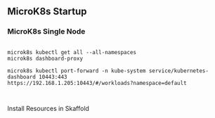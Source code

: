 
## MicroK8s Startup
### MicroK8s Single Node 
```shell

microk8s kubectl get all --all-namespaces
microk8s dashboard-proxy

microk8s kubectl port-forward -n kube-system service/kubernetes-dashboard 10443:443
https://192.168.1.205:10443/#/workloads?namespace=default



```
Install Resources in Skaffold